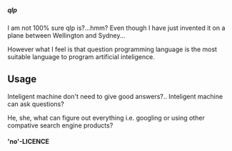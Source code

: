 ##### qlp

I am not 100% sure qlp is?...hmm? Even though I have just invented it on a plane between Wellington and Sydney... 

However what I feel is that question programming language is the most suitable language to program artificial inteligence.

## Usage

Inteligent machine don't need to give good answers?.. Inteligent machine can ask questions?

He, she, what can figure out everything i.e. googling or using other compative search engine products?

#### 'no'-LICENCE


